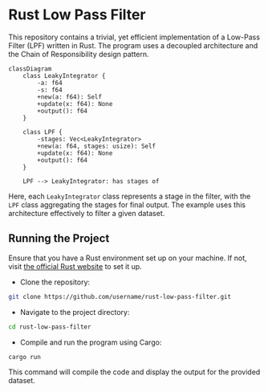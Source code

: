 # Rust Low Pass Filter

This repository contains a trivial, yet efficient implementation of a Low-Pass Filter (LPF) written in Rust. The program uses a decoupled architecture and the Chain of Responsibility design pattern.

```
classDiagram
    class LeakyIntegrator {
        -a: f64
        -s: f64
        +new(a: f64): Self
        +update(x: f64): None
        +output(): f64
    }
    
    class LPF {
        -stages: Vec<LeakyIntegrator>
        +new(a: f64, stages: usize): Self
        +update(x: f64): None
        +output(): f64
    }
    
    LPF --> LeakyIntegrator: has stages of
```

Here, each `LeakyIntegrator` class represents a stage in the filter, with the `LPF` class aggregating the stages for final output. The example uses this architecture effectively to filter a given dataset.

## Running the Project

Ensure that you have a Rust environment set up on your machine. If not, visit [the official Rust website](https://www.rust-lang.org/) to set it up.

- Clone the repository:

```bash
git clone https://github.com/username/rust-low-pass-filter.git
```

- Navigate to the project directory:

```bash
cd rust-low-pass-filter
```

- Compile and run the program using Cargo:

```bash
cargo run
```

This command will compile the code and display the output for the provided dataset.
